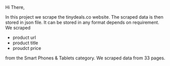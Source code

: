 Hi There,

In this project we scrape the tinydeals.co website.
The scraped data is then stored in json file. It can be stored in any format depends on requirement.
We scraped 
  - product url
  - product title
  - proudct price
  
from the Smart Phones & Tablets category. We scraped data from 33 pages.
